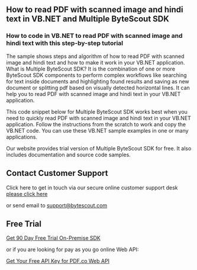 ## How to read PDF with scanned image and hindi text in VB.NET and Multiple ByteScout SDK

### How to code in VB.NET to read PDF with scanned image and hindi text with this step-by-step tutorial

The sample shows steps and algorithm of how to read PDF with scanned image and hindi text and how to make it work in your VB.NET application. What is Multiple ByteScout SDK? It is the combination of one or more ByteScout SDK components to perform complex workflows like searching for text inside documents and highlighting found results and saving as new document or splitting pdf based on visually detected horizontal lines. It can help you to read PDF with scanned image and hindi text in your VB.NET application.

This code snippet below for Multiple ByteScout SDK works best when you need to quickly read PDF with scanned image and hindi text in your VB.NET application. Follow the instructions from the scratch to work and copy the VB.NET code. You can use these VB.NET sample examples in one or many applications.

Our website provides trial version of Multiple ByteScout SDK for free. It also includes documentation and source code samples.

## Contact Customer Support

Click here to get in touch via our secure online customer support desk [please click here](https://bytescout.zendesk.com/hc/en-us/requests/new?subject=Multiple%20ByteScout%20SDK%20Question)

or send email to [support@bytescout.com](mailto:support@bytescout.com?subject=Multiple%20ByteScout%20SDK%20Question) 

## Free Trial

[Get 90 Day Free Trial On-Premise SDK](https://bytescout.com/download/web-installer?utm_source=github-readme)

or if you are looking for pay as you go online Web API:

[Get Your Free API Key for PDF.co Web API](https://pdf.co/documentation/api?utm_source=github-readme)